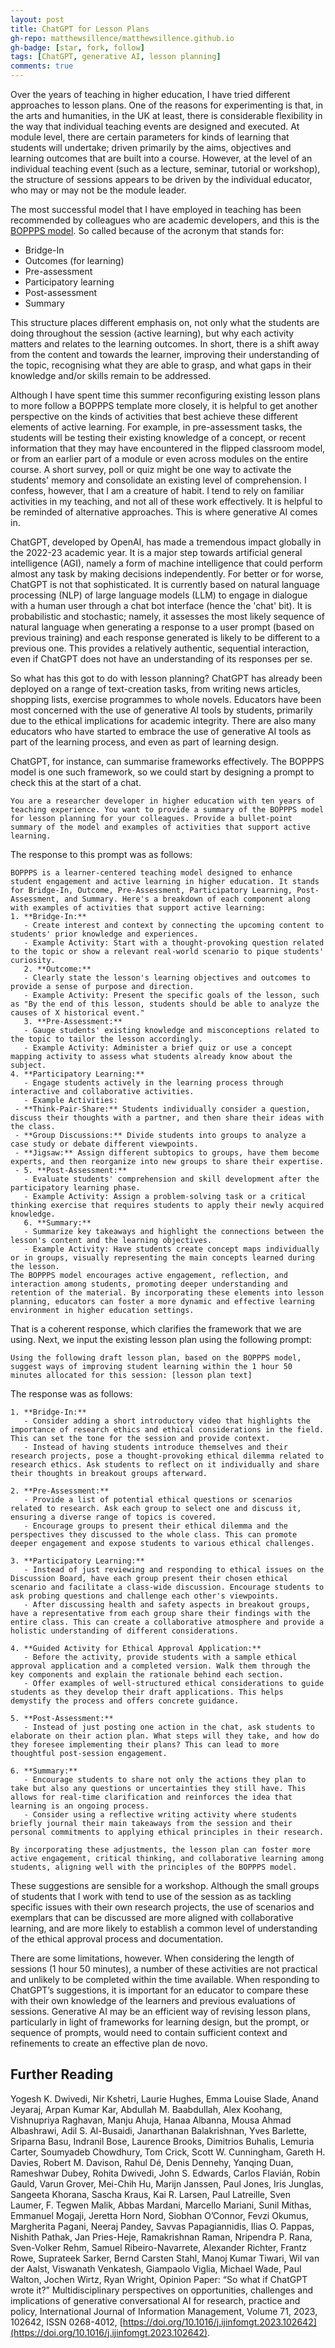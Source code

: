 ```yaml
---
layout: post
title: ChatGPT for Lesson Plans
gh-repo: matthewsillence/matthewsillence.github.io
gh-badge: [star, fork, follow]
tags: [ChatGPT, generative AI, lesson planning]
comments: true
---
```


Over the years of teaching in higher education, I have tried different approaches to lesson plans. One of the reasons for experimenting is that, in the arts and humanities, in the UK at least, there is considerable flexibility in the way that individual teaching events are designed and executed. At module level, there are certain parameters for kinds of learning that students will undertake; driven primarily by the aims, objectives and learning outcomes that are built into a course. However, at the level of an individual teaching event (such as a lecture, seminar, tutorial or workshop), the structure of sessions appears to be driven by the individual educator, who may or may not be the module leader.

The most successful model that I have employed in teaching has been recommended by colleagues who are academic developers, and this is the [BOPPPS model](https://www.queensu.ca/teachingandlearning/modules/active/18_boppps_model_for_lesson_planning.html). So called because of the acronym that stands for:

- Bridge-In
- Outcomes (for learning)
- Pre-assessment
- Participatory learning
- Post-assessment
- Summary

This structure places different emphasis on, not only what the students are doing throughout the session (active learning), but why each activity matters and relates to the learning outcomes. In short, there is a shift away from the content and towards the learner, improving their understanding of the topic, recognising what they are able to grasp, and what gaps in their knowledge and/or skills remain to be addressed.

Although I have spent time this summer reconfiguring existing lesson plans to more follow a BOPPPS template more closely, it is helpful to get another perspective on the kinds of activities that best achieve these different elements of active learning. For example, in pre-assessment tasks, the students will be testing their existing knowledge of a concept, or recent information that they may have encountered in the flipped classroom model, or from an earlier part of a module or even across modules on the entire course. A short survey, poll or quiz might be one way to activate the students' memory and consolidate an existing level of comprehension. I confess, however, that I am a creature of habit. I tend to rely on familiar activities in my teaching, and not all of these work effectively. It is helpful to be reminded of alternative approaches. This is where generative AI comes in.

ChatGPT, developed by OpenAI, has made a tremendous impact globally in the 2022-23 academic year. It is a major step towards artificial general intelligence (AGI), namely a form of machine intelligence that could perform almost any task by making decisions independently. For better or for worse, ChatGPT is not that sophisticated. It is currently based on natural language processing (NLP) of large language models (LLM) to engage in dialogue with a human user through a chat bot interface (hence the 'chat' bit). It is probabilistic and stochastic; namely, it assesses the most likely sequence of natural language when generating a response to a user prompt (based on previous training) and each response generated is likely to be different to a previous one. This provides a relatively authentic, sequential interaction, even if ChatGPT does not have an understanding of its responses per se.

So what has this got to do with lesson planning? ChatGPT has already been deployed on a range of text-creation tasks, from writing news articles, shopping lists, exercise programmes to whole novels. Educators have been most concerned with the use of generative AI tools by students, primarily due to the ethical implications for academic integrity. There are also many educators who have started to embrace the use of generative AI tools as part of the learning process, and even as part of learning design.

ChatGPT, for instance, can summarise frameworks effectively. The BOPPPS model is one such framework, so we could start by designing a prompt to check this at the start of a chat.

	You are a researcher developer in higher education with ten years of teaching experience. You want to provide a summary of the BOPPPS model for lesson planning for your colleagues. Provide a bullet-point summary of the model and examples of activities that support active learning.

The response to this prompt was as follows:

	BOPPPS is a learner-centered teaching model designed to enhance student engagement and active learning in higher education. It stands for Bridge-In, Outcome, Pre-Assessment, Participatory Learning, Post-Assessment, and Summary. Here's a breakdown of each component along with examples of activities that support active learning:
	1. **Bridge-In:**
	   - Create interest and context by connecting the upcoming content to students' prior knowledge and experiences.
	   - Example Activity: Start with a thought-provoking question related to the topic or show a relevant real-world scenario to pique students' curiosity.
	   2. **Outcome:**
	   - Clearly state the lesson's learning objectives and outcomes to provide a sense of purpose and direction.
	   - Example Activity: Present the specific goals of the lesson, such as "By the end of this lesson, students should be able to analyze the causes of X historical event."
	   3. **Pre-Assessment:**
	   - Gauge students' existing knowledge and misconceptions related to the topic to tailor the lesson accordingly.
	   - Example Activity: Administer a brief quiz or use a concept mapping activity to assess what students already know about the subject.
	4. **Participatory Learning:**
	   - Engage students actively in the learning process through interactive and collaborative activities.
	   - Example Activities:
     - **Think-Pair-Share:** Students individually consider a question, discuss their thoughts with a partner, and then share their ideas with the class.
     - **Group Discussions:** Divide students into groups to analyze a case study or debate different viewpoints.
     - **Jigsaw:** Assign different subtopics to groups, have them become experts, and then reorganize into new groups to share their expertise.
     - 5. **Post-Assessment:**
	   - Evaluate students' comprehension and skill development after the participatory learning phase.
	   - Example Activity: Assign a problem-solving task or a critical thinking exercise that requires students to apply their newly acquired knowledge.
	   6. **Summary:**
	   - Summarize key takeaways and highlight the connections between the lesson's content and the learning objectives.
	   - Example Activity: Have students create concept maps individually or in groups, visually representing the main concepts learned during the lesson.
	The BOPPPS model encourages active engagement, reflection, and interaction among students, promoting deeper understanding and retention of the material. By incorporating these elements into lesson planning, educators can foster a more dynamic and effective learning environment in higher education settings.

That is a coherent response, which clarifies the framework that we are using. Next, we input the existing lesson plan using the following prompt:

	Using the following draft lesson plan, based on the BOPPPS model, suggest ways of improving student learning within the 1 hour 50 minutes allocated for this session: [lesson plan text]

The response was as follows:

	1. **Bridge-In:**
	   - Consider adding a short introductory video that highlights the importance of research ethics and ethical considerations in the field. This can set the tone for the session and provide context.
	   - Instead of having students introduce themselves and their research projects, pose a thought-provoking ethical dilemma related to research ethics. Ask students to reflect on it individually and share their thoughts in breakout groups afterward.
	
	2. **Pre-Assessment:**
	   - Provide a list of potential ethical questions or scenarios related to research. Ask each group to select one and discuss it, ensuring a diverse range of topics is covered.
	   - Encourage groups to present their ethical dilemma and the perspectives they discussed to the whole class. This can promote deeper engagement and expose students to various ethical challenges.
	
	3. **Participatory Learning:**
	   - Instead of just reviewing and responding to ethical issues on the Discussion Board, have each group present their chosen ethical scenario and facilitate a class-wide discussion. Encourage students to ask probing questions and challenge each other's viewpoints.
	   - After discussing health and safety aspects in breakout groups, have a representative from each group share their findings with the entire class. This can create a collaborative atmosphere and provide a holistic understanding of different considerations.
	
	4. **Guided Activity for Ethical Approval Application:**
	   - Before the activity, provide students with a sample ethical approval application and a completed version. Walk them through the key components and explain the rationale behind each section.
	   - Offer examples of well-structured ethical considerations to guide students as they develop their draft applications. This helps demystify the process and offers concrete guidance.
	
	5. **Post-Assessment:**
	   - Instead of just posting one action in the chat, ask students to elaborate on their action plan. What steps will they take, and how do they foresee implementing their plans? This can lead to more thoughtful post-session engagement.
	
	6. **Summary:**
	   - Encourage students to share not only the actions they plan to take but also any questions or uncertainties they still have. This allows for real-time clarification and reinforces the idea that learning is an ongoing process.
	   - Consider using a reflective writing activity where students briefly journal their main takeaways from the session and their personal commitments to applying ethical principles in their research.
	
	By incorporating these adjustments, the lesson plan can foster more active engagement, critical thinking, and collaborative learning among students, aligning well with the principles of the BOPPPS model.

These suggestions are sensible for a workshop. Although the small groups of students that I work with tend to use of the session as as tackling specific issues with their own research projects, the use of scenarios and exemplars that can be discussed are more aligned with collaborative learning, and are more likely to establish a common level of understanding of the ethical approval process and documentation.

There are some limitations, however. When considering the length of sessions (1 hour 50 minutes), a number of these activities are not practical and unlikely to be completed within the time available. When responding to ChatGPT’s suggestions, it is important for an educator to compare these with their own knowledge of the learners and previous evaluations of sessions. Generative AI may be an efficient way of revising lesson plans, particularly in light of frameworks for learning design, but the prompt, or sequence of prompts, would need to contain sufficient context and refinements to create an effective plan de novo. 

## Further Reading ##
Yogesh K. Dwivedi, Nir Kshetri, Laurie Hughes, Emma Louise Slade, Anand Jeyaraj, Arpan Kumar Kar, Abdullah M. Baabdullah, Alex Koohang, Vishnupriya Raghavan, Manju Ahuja, Hanaa Albanna, Mousa Ahmad Albashrawi, Adil S. Al-Busaidi, Janarthanan Balakrishnan, Yves Barlette, Sriparna Basu, Indranil Bose, Laurence Brooks, Dimitrios Buhalis, Lemuria Carter, Soumyadeb Chowdhury, Tom Crick, Scott W. Cunningham, Gareth H. Davies, Robert M. Davison, Rahul Dé, Denis Dennehy, Yanqing Duan, Rameshwar Dubey, Rohita Dwivedi, John S. Edwards, Carlos Flavián, Robin Gauld, Varun Grover, Mei-Chih Hu, Marijn Janssen, Paul Jones, Iris Junglas, Sangeeta Khorana, Sascha Kraus, Kai R. Larsen, Paul Latreille, Sven Laumer, F. Tegwen Malik, Abbas Mardani, Marcello Mariani, Sunil Mithas, Emmanuel Mogaji, Jeretta Horn Nord, Siobhan O’Connor, Fevzi Okumus, Margherita Pagani, Neeraj Pandey, Savvas Papagiannidis, Ilias O. Pappas, Nishith Pathak, Jan Pries-Heje, Ramakrishnan Raman, Nripendra P. Rana, Sven-Volker Rehm, Samuel Ribeiro-Navarrete, Alexander Richter, Frantz Rowe, Suprateek Sarker, Bernd Carsten Stahl, Manoj Kumar Tiwari, Wil van der Aalst, Viswanath Venkatesh, Giampaolo Viglia, Michael Wade, Paul Walton, Jochen Wirtz, Ryan Wright,
Opinion Paper: “So what if ChatGPT wrote it?” Multidisciplinary perspectives on opportunities, challenges and implications of generative conversational AI for research, practice and policy,
International Journal of Information Management,
Volume 71,
2023,
102642,
ISSN 0268-4012,
[https://doi.org/10.1016/j.ijinfomgt.2023.102642](https://doi.org/10.1016/j.ijinfomgt.2023.102642).
